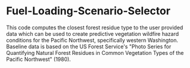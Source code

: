 # Fuel-Loading-Scenario-Selector
This code computes the closest forest residue type to the user provided data which can be used to create predictive vegetation wildfire hazard conditions for the Pacific Northwest, specifically western Washington. Baseline data is based on the US Forest Service's "Photo Series for Quantifying Natural Forest Residues in Common Vegetation Types of the Pacific Northwest" (1980). 
